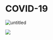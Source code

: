 # COVID-19

![untitled](https://user-images.githubusercontent.com/61702243/81048762-901c2600-8eda-11ea-975e-41b26288e47c.gif)

![](untitled.gif)
